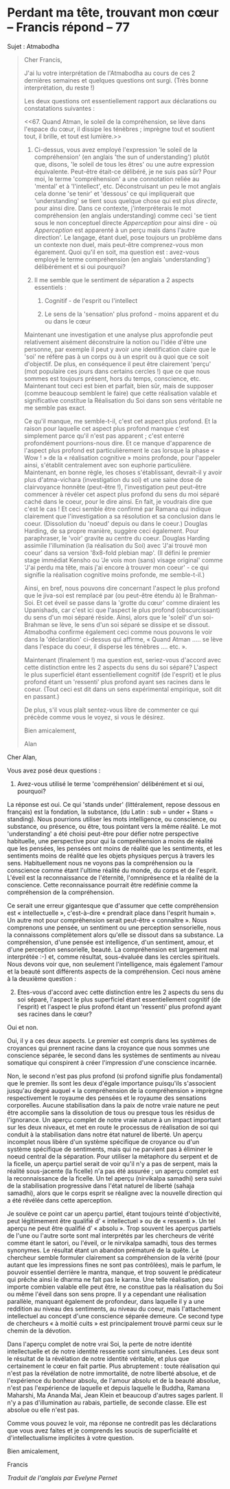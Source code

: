 # Perdant ma tête, trouvant mon cœur – Francis répond – 77

Sujet : Atmabodha

>Cher Francis,
>
>J'ai lu votre interprétation de l'Atmabodha au cours de ces 2 dernières semaines et quelques questions ont surgi. (Très bonne interprétation, du reste !)
>
>Les deux questions ont essentiellement rapport aux déclarations ou constatations suivantes :
>
><<67. Quand Atman, le soleil de la compréhension, se lève dans l'espace du cœur, il dissipe les ténèbres ; imprègne tout et soutient tout, il brille, et tout est lumière.>>
>
>1. Ci-dessus, vous avez employé l'expression 'le soleil de la compréhension' (en anglais 'the sun of understanding') plutôt que, disons, 'le soleil de tous les êtres' ou une autre expression équivalente. Peut-être était-ce délibéré, je ne suis pas sûr? Pour moi, le terme 'compréhension' a une connotation reliée au 'mental' et à 'l'intellect', etc. Déconstruisant un peu le mot anglais cela donne 'se tenir' et 'dessous' ce qui impliquerait que 'understanding' se tient sous quelque chose qui est plus *directe*, pour ainsi dire. Dans ce contexte, j'interpréterais le mot compréhension (en anglais understanding) comme ceci 'se tient sous le non conceptuel directe *Apperception* pour ainsi dire - où *Apperception* est apparenté à un perçu mais dans l'autre direction'. Le langage, étant duel, pose toujours un problème dans un contexte non duel, mais peut-être comprenez-vous mon égarement. Quoi qu'il en soit, ma question est : avez-vous employé le terme compréhension (en anglais 'understanding') délibérément et si oui pourquoi?
>
>2. Il me semble que le sentiment de séparation a 2 aspects essentiels :
>
>    1. Cognitif - de l'esprit ou l'intellect
>
>    2. Le sens de la 'sensation' plus profond - moins apparent et du ou dans le cœur
>
>Maintenant une investigation et une analyse plus approfondie peut relativement aisément déconstruire la notion ou l'idée d'être une personne, par exemple il peut y avoir une identification claire que le 'soi' ne réfère pas à un corps ou à un esprit ou à quoi que ce soit d'objectif. De plus, en conséquence il peut être clairement 'perçu' (mot populaire ces jours dans certains cercles !) que ce que nous sommes est toujours présent, hors du temps, conscience, etc. Maintenant tout ceci est bien et parfait, bien sûr, mais de supposer (comme beaucoup semblent le faire) que cette réalisation valable et significative constitue la Réalisation du Soi dans son sens véritable ne me semble pas exact.
>
>Ce qu'il manque, me semble-t-il, c'est cet aspect plus profond. Et la raison pour laquelle cet aspect plus profond manque c'est simplement parce qu'il n'est pas apparent ; c'est enterré profondément pourrions-nous dire. Et ce manque d'apparence de l'aspect plus profond est particulièrement le cas lorsque la phase « Wow ! » de la « réalisation cognitive » moins profonde, pour l'appeler ainsi, s'établit centralement avec son euphorie particulière. Maintenant, en bonne règle, les choses s'établissant, devrait-il y avoir plus d'atma-vichara (investigation du soi) et une saine dose de clairvoyance honnête (peut-être !), l'investigation peut peut-être commencer à révéler cet aspect plus profond du sens du moi séparé caché dans le coeur, pour le dire ainsi. En fait, je voudrais dire que c'est le cas ! Et ceci semble être confirmé par Ramana qui indique clairement que l'investigation a sa résolution et sa conclusion dans le coeur. (Dissolution du 'noeud' depuis ou dans le coeur.) Douglas Harding, de sa propre manière, suggère ceci également. Pour paraphraser, le 'voir' gravite au centre du coeur. Douglas Harding assimile l'illumination (la réalisation du Soi) avec 'J'ai trouvé mon coeur' dans sa version '8x8-fold plebian map'. (Il défini le premier stage immédiat Kensho ou 'Je vois mon (sans) visage original' comme 'J'ai perdu ma tête, mais j'ai encore à trouver mon coeur' - ce qui signifie la réalisation cognitive moins profonde, me semble-t-il.)
>
>Ainsi, en bref, nous pouvons dire concernant l'aspect le plus profond que le jiva-soi est remplacé par (ou peut-être étendu à) le Brahman-Soi. Et cet éveil se passe dans la 'grotte du cœur' comme diraient les Upanishads, car c'est ici que l'aspect le plus profond (obscurcissant) du sens d'un moi séparé réside. Ainsi, alors que le 'soleil' d'un soi-Brahman se lève, le sens d'un soi séparé se dissipe et se dissout. Atmabodha confirme également ceci comme nous pouvons le voir dans la 'déclaration' ci-dessus qui affirme, « Quand Atman ..... se lève dans l'espace du coeur, il disperse les ténèbres .... etc. ».
>
>Maintenant (finalement !) ma question est, seriez-vous d'accord avec cette distinction entre les 2 aspects du sens du soi séparé? L'aspect le plus superficiel étant essentiellement cognitif (de l'esprit) et le plus profond étant un 'ressenti' plus profond ayant ses racines dans le coeur. (Tout ceci est dit dans un sens expérimental empirique, soit dit en passant.)
>
>De plus, s'il vous plaît sentez-vous libre de commenter ce qui précède comme vous le voyez, si vous le désirez.
>
>Bien amicalement,
>
>Alan

Cher Alan,

Vous avez posé deux questions :

1. Avez-vous utilisé le terme 'compréhension' délibérément et si oui, pourquoi?

La réponse est oui. Ce qui 'stands under' (littéralement, repose dessous en français) est la fondation, la substance, (du Latin : sub = under + Stans = standing). Nous pourrions utiliser les mots intelligence, ou conscience, ou substance, ou présence, ou être, tous pointant vers la même réalité. Le mot 'understanding' a été choisi peut-être pour défier notre perspective habituelle, une perspective pour qui la compréhension a moins de réalité que les pensées, les pensées ont moins de réalité que les sentiments, et les sentiments moins de réalité que les objets physiques perçus à travers les sens. Habituellement nous ne voyons pas la compréhension ou la conscience comme étant l'ultime réalité du monde, du corps et de l'esprit. L'éveil est la reconnaissance de l'éternité, l'omniprésence et la réalité de la conscience. Cette reconnaissance pourrait être redéfinie comme la compréhension de la compréhension.

Ce serait une erreur gigantesque que d'assumer que cette compréhension est « intellectuelle », c'est-à-dire « prendrait place dans l'esprit humain ». Un autre mot pour compréhension serait peut-être « connaître ». Nous comprenons une pensée, un sentiment ou une perception sensorielle, nous la connaissons complètement alors qu'elle se dissout dans sa substance. La compréhension, d'une pensée est intelligence, d'un sentiment, amour, et d'une perception sensorielle, beauté. La compréhension est largement mal interprétée :-) et, comme résultat, sous-évaluée dans les cercles spirituels. Nous devons voir que, non seulement l'intelligence, mais également l'amour et la beauté sont différents aspects de la compréhension. Ceci nous amène à la deuxième question :

2. Etes-vous d'accord avec cette distinction entre les 2 aspects du sens du soi séparé, l'aspect le plus superficiel étant essentiellement cognitif (de l'esprit) et l'aspect le plus profond étant un 'ressenti' plus profond ayant ses racines dans le cœur?

Oui et non.

Oui, il y a ces deux aspects. Le premier est compris dans les systèmes de croyances qui prennent racine dans la croyance que nous sommes une conscience séparée, le second dans les systèmes de sentiments au niveau somatique qui conspirent à créer l'impression d'une conscience incarnée.

Non, le second n'est pas plus profond (si profond signifie plus fondamental) que le premier. Ils sont les deux d'égale importance puisqu'ils s'associent jusqu'au degré auquel « la compréhension de la compréhension » imprègne respectivement le royaume des pensées et le royaume des sensations corporelles. Aucune stabilisation dans la paix de notre vraie nature ne peut être accomplie sans la dissolution de tous ou presque tous les résidus de l'ignorance. Un aperçu complet de notre vraie nature à un impact important sur les deux niveaux, et met en route le processus de réalisation de soi qui conduit à la stabilisation dans notre état naturel de liberté. Un aperçu incomplet nous libère d'un système spécifique de croyance ou d'un système spécifique de sentiments, mais qui ne parvient pas à éliminer le noeud central de la séparation. Pour utiliser la métaphore du serpent et de la ficelle, un aperçu partiel serait de voir qu'il n'y a pas de serpent, mais la réalité sous-jacente (la ficelle) n'a pas été assurée ; un aperçu complet est la reconnaissance de la ficelle. Un tel aperçu (nirvikalpa samadhi) sera suivi de la stabilisation progressive dans l'état naturel de liberté (sahaja samadhi), alors que le corps esprit se réaligne avec la nouvelle direction qui a été révélée dans cette aperception.

Je soulève ce point car un aperçu partiel, étant toujours teinté d'objectivité, peut légitimement être qualifié d’ « intellectuel » ou de « ressenti ». Un tel aperçu ne peut être qualifié d’ « absolu ». Trop souvent les aperçus partiels de l'une ou l'autre sorte sont mal interprétés par les chercheurs de vérité comme étant le satori, ou l'éveil, or le nirvikalpa samadhi, tous des termes synonymes. Le résultat étant un abandon prématuré de la quête. Le chercheur semble formuler clairement sa compréhension de la vérité (pour autant que les impressions fines ne sont pas contrôlées), mais le parfum, le pouvoir essentiel derrière le mantra, manque, et trop souvent le prédicateur qui prêche ainsi le dharma ne fait pas le karma. Une telle réalisation, peu importe combien valable elle peut être, ne constitue pas la réalisation du Soi ou même l'éveil dans son sens propre. Il y a cependant une réalisation parallèle, manquant également de profondeur, dans laquelle il y a une reddition au niveau des sentiments, au niveau du coeur, mais l'attachement intellectuel au concept d'une conscience séparée demeure. Ce second type de chercheurs « à moitié cuits » est principalement trouvé parmi ceux sur le chemin de la dévotion.

Dans l'aperçu complet de notre vrai Soi, la perte de notre identité intellectuelle et de notre identité ressentie sont simultanées. Les deux sont le résultat de la révélation de notre identité véritable, et plus que certainement le cœur en fait partie. Plus abruptement : toute réalisation qui n'est pas la révélation de notre immortalité, de notre liberté absolue, et de l'expérience du bonheur absolu, de l'amour absolu et de la beauté absolue, n'est pas l'expérience de laquelle et depuis laquelle le Buddha, Ramana Maharshi, Ma Ananda Mai, Jean Klein et beaucoup d'autres sages parlent. Il n'y a pas d'illumination au rabais, partielle, de seconde classe. Elle est absolue ou elle n'est pas.

Comme vous pouvez le voir, ma réponse ne contredit pas les déclarations que vous avez faites et je comprends les soucis de superficialité et d'intellectualisme implicites à votre question.

Bien amicalement,

Francis

_Traduit de l'anglais par Evelyne Pernet_